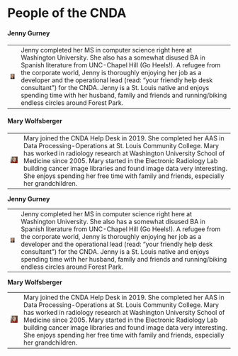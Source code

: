 # People of the CNDA

<h4>Jenny Gurney</h4>
<table>
 <tr>
  <td><img src="images/gurney.jpg"></td>
  <td>Jenny completed her MS in computer science right here at Washington University. She also has a somewhat disused BA in Spanish literature from UNC-Chapel Hill (Go Heels!). A refugee from the corporate world, Jenny is thoroughly enjoying her job as a developer and the operational lead (read: “your friendly help desk consultant”) for the CNDA. Jenny is a St. Louis native and enjoys spending time with her husband, family and friends and running/biking endless circles around Forest Park.</td>
</table>

<h4>Mary Wolfsberger</h4>

<table>
 <tr>
  <td><img src="images/wolfsberger.jpg"></td>
  <td>Mary joined the CNDA Help Desk in 2019. She completed her AAS in Data Processing-Operations at St. Louis Community College. Mary has worked in radiology research at Washington University School of Medicine since 2005. Mary started in the Electronic Radiology Lab building cancer image libraries and found image data very interesting. She enjoys spending her free time with family and friends, especially her grandchildren.</td>
</table>

**Jenny Gurney**

|    |    |
|----|----|
| ![Jenny Gurney](images/gurney.jpg)   | Jenny completed her MS in computer science right here at Washington University. She also has a somewhat disused BA in Spanish literature from UNC-Chapel Hill (Go Heels!). A refugee from the corporate world, Jenny is thoroughly enjoying her job as a developer and the operational lead (read: “your friendly help desk consultant”) for the CNDA. Jenny is a St. Louis native and enjoys spending time with her husband, family and friends and running/biking endless circles around Forest Park. |



**Mary Wolfsberger**

|    |    |
|----|----|
| ![Mary Wolfsberger](images/wolfsberger.jpg)   | Mary joined the CNDA Help Desk in 2019. She completed her AAS in Data Processing-Operations at St. Louis Community College. Mary has worked in radiology research at Washington University School of Medicine since 2005. Mary started in the Electronic Radiology Lab building cancer image libraries and found image data very interesting. She enjoys spending her free time with family and friends, especially her grandchildren.  |



